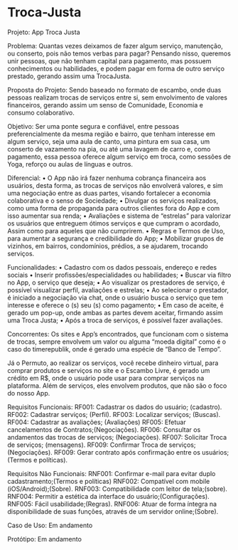 # Troca-Justa

Projeto: App Troca Justa

Problema:
Quantas vezes deixamos de fazer algum serviço, manutenção, ou conserto, pois não temos verbas para pagar? Pensando nisso, queremos unir pessoas, que não tenham capital para pagamento, mas possuem conhecimentos ou habilidades, e podem pagar em forma de outro serviço prestado, gerando assim uma TrocaJusta.

Proposta do Projeto:
Sendo baseado no formato de escambo, onde duas pessoas realizam trocas de serviços entre si, sem envolvimento de valores financeiros, gerando assim um senso de Comunidade, Economia e consumo colaborativo.

Objetivo:
Ser uma ponte segura e confiável, entre pessoas preferencialmente da mesma região e bairro, que tenham interesse em algum serviço, seja uma aula de canto, uma pintura em sua casa, um conserto de vazamento na pia, ou até uma lavagem de carro e, como pagamento, essa pessoa oferece algum serviço em troca, como sessões de Yoga, reforço ou aulas de línguas e outros. 

Diferencial:
•	O App não irá fazer nenhuma cobrança financeira aos usuários, desta forma, as trocas de serviços não envolverá valores, e sim uma negociação entre as duas partes, visando fortalecer a economia colaborativa e o senso de Sociedade;
•	Divulgar os serviços realizados, como uma forma de propaganda para outros clientes fora do App e com isso aumentar sua renda;
•	Avaliações e sistema de “estrelas” para valorizar os usuários que entreguem  ótimos serviços e que cumpram o acordado, Assim como para aqueles que não cumprirem.
•	Regras e Termos de Uso, para aumentar a segurança e credibilidade do App;
•	Mobilizar grupos de vizinhos, em bairros, condomínios, prédios, a se ajudarem, trocando serviços.

Funcionalidades:
•	Cadastro com os dados pessoais, endereço e redes sociais
•	Inserir profissões/especialidades ou habilidades;
•	Buscar via filtro no App, o serviço que deseja;
•	Ao visualizar os prestadores de serviço, é possível visualizar perfil, avaliações e  estrelas;
•	Ao selecionar o prestador, é iniciado a negociação via chat, onde o usuário busca o serviço que tem interesse e oferece o (s) seu (s) como pagamento;
•	Em caso de aceite, é gerado um pop-up, onde ambas as partes devem aceitar, firmando assim uma Troca Justa;
•	Após a troca de serviços, é possível fazer avaliações.

Concorrentes:
Os sites e App’s encontrados, que funcionam com o sistema de trocas, sempre envolvem um valor ou alguma “moeda digital” como é o caso do timerepublik, onde é gerado uma espécie de “Banco de Tempo”.

Já o Permuto, ao realizar os serviços, você recebe dinheiro virtual, para comprar produtos e serviços no site e o Escambo Livre, é gerado um crédito em R$, onde o usuário pode usar para comprar serviços na plataforma. Além de serviços, eles envolvem produtos, que não são o foco do nosso App.

Requisitos Funcionais:
RF001: Cadastrar os dados do usuário; (cadastro).
RF002: Cadastrar serviços; (Perfil).
RF003: Localizar serviços; (Buscas).
RF004: Cadastrar as avaliações; (Avaliações)
RF005: Efetuar cancelamentos de Contratos;(Negociações).
RF006: Consultar os andamentos das trocas de serviços; (Negociações).
RF007: Solicitar Troca de serviços; (mensagens).
RF009: Confirmar Troca de serviços;(Negociações).
RF009: Gerar contrato após confirmação entre os usuários;(Termos e políticas).

Requisitos Não Funcionais:
RNF001: Confirmar e-mail para evitar duplo cadastramento;(Termos e políticas)
RNF002: Compatível com mobile (iOS/Android);(Sobre).
RNF003: Compatibilidade com leitor de tela;(sobre).
RNF004: Permitir a estética da interface do usuário;(Configurações).
RNF005: Fácil usabilidade;(Regras).
RNF006: Atuar de forma íntegra na disponibilidade de suas funções, através de um servidor online;(Sobre).

Caso de Uso:
Em andamento

Protótipo:
Em andamento
